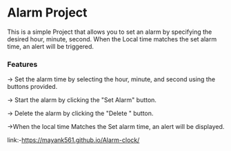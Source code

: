 # Alarm Project

This is a simple Project that allows you to set an alarm by specifying the desired hour, minute, second. When the Local  time matches the set alarm time, an alert will be triggered.

### Features

-> Set the alarm time by selecting the hour, minute, and second using the buttons provided.

-> Start the alarm by clicking the "Set Alarm" button.

->  Delete the alarm by clicking the "Delete " button.

->When the local time Matches the Set alarm time, an alert will be displayed.


link:-https://mayank561.github.io/Alarm-clock/
